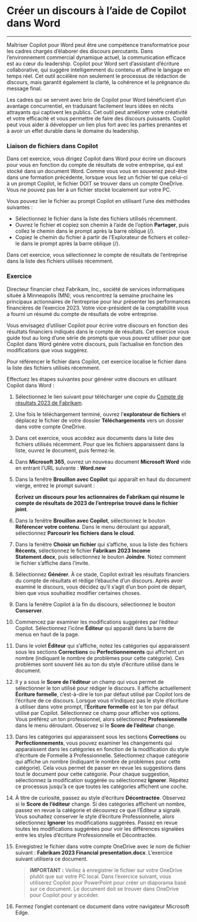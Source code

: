 
# Créer un discours à l’aide de Copilot dans Word
---
Maîtriser Copilot pour Word peut être une compétence transformatrice pour les cadres chargés d’élaborer des discours percutants. Dans l’environnement commercial dynamique actuel, la communication efficace est au cœur du leadership. Copilot pour Word sert d’assistant d’écriture collaborative, qui suggère intelligemment du contenu et affine le langage en temps réel. Cet outil accélère non seulement le processus de rédaction de discours, mais garantit également la clarté, la cohérence et la prégnance du message final.

Les cadres qui se servent avec brio de Copilot pour Word bénéficient d’un avantage concurrentiel, en traduisant facilement leurs idées en récits attrayants qui captivent les publics. Cet outil peut améliorer votre créativité et votre efficacité et vous permettre de faire des discours puissants. Copilot peut vous aider à développer un lien plus fort avec les parties prenantes et à avoir un effet durable dans le domaine du leadership.

### Liaison de fichiers dans Copilot

Dans cet exercice, vous dirigez Copilot dans Word pour écrire un discours pour vous en fonction du compte de résultats de votre entreprise, qui est stocké dans un document Word. Comme vous vous en souvenez peut-être dans une formation précédente, lorsque vous liez un fichier tel que celui-ci à un prompt Copilot, le fichier DOIT se trouver dans un compte OneDrive. Vous ne pouvez pas lier à un fichier stocké localement sur votre PC.

Vous pouvez lier le fichier au prompt Copilot en utilisant l’une des méthodes suivantes :

 -  Sélectionnez le fichier dans la liste des fichiers utilisés récemment.
 -  Ouvrez le fichier et copiez son chemin à l’aide de l’option **Partager**, puis collez le chemin dans le prompt après la barre oblique (/).
 -  Copiez le chemin du fichier à partir de l’Explorateur de fichiers et collez-le dans le prompt après la barre oblique (/).

Dans cet exercice, vous sélectionnez le compte de résultats de l’entreprise dans la liste des fichiers utilisés récemment.

### Exercice

Directeur financier chez Fabrikam, Inc., société de services informatiques située à Minneapolis (MN), vous rencontrez la semaine prochaine les principaux actionnaires de l’entreprise pour leur présenter les performances financières de l’exercice 2023. Votre vice-président de la comptabilité vous a fourni un résumé du compte de résultats de votre entreprise.

Vous envisagez d’utiliser Copilot pour écrire votre discours en fonction des résultats financiers indiqués dans le compte de résultats. Cet exercice vous guide tout au long d’une série de prompts que vous pouvez utiliser pour que Copilot dans Word génère votre discours, puis l’actualise en fonction des modifications que vous suggérez.

Pour référencer le fichier dans Copilot, cet exercice localise le fichier dans la liste des fichiers utilisés récemment.

Effectuez les étapes suivantes pour générer votre discours en utilisant Copilot dans Word :

1.  Sélectionnez le lien suivant pour télécharger une copie du [Compte de résultats 2023 de Fabrikam](https://edxinteractivepage.blob.core.windows.net/ms-4004/Fabrikam%202023%20Income%20Statement.docx).
2.  Une fois le téléchargement terminé, ouvrez l’**explorateur de fichiers** et déplacez le fichier de votre dossier **Téléchargements** vers un dossier dans votre compte OneDrive.
3.  Dans cet exercice, vous accédez aux documents dans la liste des fichiers utilisés récemment. Pour que les fichiers apparaissent dans la liste, ouvrez le document, puis fermez-le.
4.  Dans **Microsoft 365**, ouvrez un nouveau document **Microsoft Word** vide en entrant l’URL suivante : **Word.new** 
5.  Dans la fenêtre **Brouillon avec Copilot** qui apparaît en haut du document vierge, entrez le prompt suivant :
    
    **Écrivez un discours pour les actionnaires de Fabrikam qui résume le compte de résultats de 2023 de l’entreprise trouvé dans le fichier joint**.
6.  Dans la fenêtre **Brouillon avec Copilot**, sélectionnez le bouton **Référencer votre contenu**. Dans le menu déroulant qui apparaît, sélectionnez **Parcourir les fichiers dans le cloud**.
7.  Dans la fenêtre **Choisir un fichier** qui s’affiche, sous la liste des fichiers **Récents**, sélectionnez le fichier **Fabrikam 2023 Income Statement.docx**, puis sélectionnez le bouton **Joindre**. Notez comment le fichier s’affiche dans l’invite.
8.  Sélectionnez **Générer**. À ce stade, Copilot extrait les résultats financiers du compte de résultats et rédige l’ébauche d’un discours. Après avoir examiné le discours, vous décidez qu’il s’agit d’un bon point de départ, bien que vous souhaitiez modifier certaines choses.
9.  Dans la fenêtre Copilot à la fin du discours, sélectionnez le bouton **Conserver**.
10. Commencez par examiner les modifications suggérées par l’éditeur Copilot. Sélectionnez l’icône **Éditeur** qui apparaît dans la barre de menus en haut de la page.
11. Dans le volet **Éditeur** qui s’affiche, notez les catégories qui apparaissent sous les sections **Corrections** ou **Perfectionnements** qui affichent un nombre (indiquant le nombre de problèmes pour cette catégorie). Ces problèmes sont souvent liés au ton du style d’écriture utilisé dans le document.
12. Il y a sous le **Score de l’éditeur** un champ qui vous permet de sélectionner le ton utilisé pour rédiger le discours. Il affiche actuellement **Écriture formelle**, c’est-à-dire le ton par défaut utilisé par Copilot lors de l’écriture de ce discours. Lorsque vous n’indiquez pas le style d’écriture à utiliser dans votre prompt, l’**Écriture formelle** est le ton par défaut utilisé par Copilot. Sélectionnez ce champ pour afficher vos options. Vous préférez un ton professionnel, alors sélectionnez **Professionnelle** dans le menu déroulant. Observez si le **Score de l’éditeur** change.
13. Dans les catégories qui apparaissent sous les sections **Corrections** ou **Perfectionnements**, vous pouvez examiner les changements qui apparaissent dans les catégories en fonction de la modification du style d’écriture de Formelle à Professionnelle. Sélectionnez chaque catégorie qui affiche un nombre (indiquant le nombre de problèmes pour cette catégorie). Cela vous permet de passer en revue les suggestions dans tout le document pour cette catégorie. Pour chaque suggestion, sélectionnez la modification suggérée ou sélectionnez **Ignorer**. Répétez ce processus jusqu’à ce que toutes les catégories affichent une coche.
14. À titre de curiosité, passez au style d’écriture **Décontractée**. Observez si le **Score de l’éditeur** change. Si des catégories affichent un nombre, passez en revue la catégorie et découvrez ce que l’Éditeur a signalé. Vous souhaitez conserver le style d’écriture Professionnelle, alors sélectionnez **Ignorer** les modifications suggérées. Passez en revue toutes les modifications suggérées pour voir les différences signalées entre les styles d’écriture Professionnelle et Décontractée.
15. Enregistrez le fichier dans votre compte OneDrive avec le nom de fichier suivant : **Fabrikam 2023 Financial presentation.docx**. L’exercice suivant utilisera ce document.
    
    > **IMPORTANT :** Veillez à enregistrer le fichier sur votre OneDrive plutôt que sur votre PC local. Dans l’exercice suivant, vous utiliserez Copilot pour PowerPoint pour créer un diaporama basé sur ce document. Le document doit se trouver dans OneDrive pour Copilot pour y accéder.
16. Fermez l’onglet contenant ce document dans votre navigateur Microsoft Edge.
